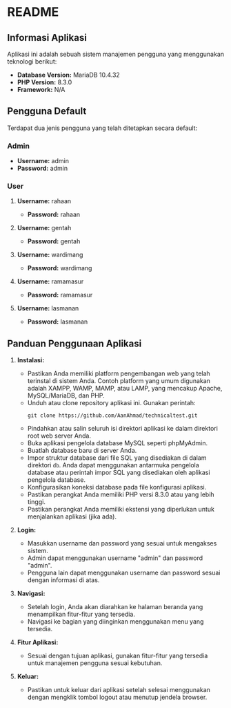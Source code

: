 # README

## Informasi Aplikasi

Aplikasi ini adalah sebuah sistem manajemen pengguna yang menggunakan teknologi berikut:

- **Database Version:** MariaDB 10.4.32
- **PHP Version:** 8.3.0
- **Framework:** N/A

## Pengguna Default

Terdapat dua jenis pengguna yang telah ditetapkan secara default:

### Admin
- **Username:** admin
- **Password:** admin

### User
1. **Username:** rahaan
   - **Password:** rahaan

2. **Username:** gentah
   - **Password:** gentah

3. **Username:** wardimang
   - **Password:** wardimang

4. **Username:** ramamasur
   - **Password:** ramamasur

5. **Username:** lasmanan
   - **Password:** lasmanan


## Panduan Penggunaan Aplikasi

1. **Instalasi:**
   - Pastikan Anda memiliki platform pengembangan web yang telah terinstal di sistem Anda. Contoh platform yang umum digunakan adalah XAMPP, WAMP, MAMP, atau LAMP, yang mencakup Apache, MySQL/MariaDB, dan PHP.
   - Unduh atau clone repository aplikasi ini. Gunakan perintah:
     ```
     git clone https://github.com/AanAhmad/technicaltest.git
     ```
   - Pindahkan atau salin seluruh isi direktori aplikasi ke dalam direktori root web server Anda.
   - Buka aplikasi pengelola database MySQL seperti phpMyAdmin.
   - Buatlah database baru di server Anda.
   - Impor struktur database dari file SQL yang disediakan di dalam direktori `db`. Anda dapat menggunakan antarmuka pengelola database atau perintah impor SQL yang disediakan oleh aplikasi pengelola database.
   - Konfigurasikan koneksi database pada file konfigurasi aplikasi.
   - Pastikan perangkat Anda memiliki PHP versi 8.3.0 atau yang lebih tinggi.
   - Pastikan perangkat Anda memiliki ekstensi yang diperlukan untuk menjalankan aplikasi (jika ada).


2. **Login:**
   - Masukkan username dan password yang sesuai untuk mengakses sistem.
   - Admin dapat menggunakan username "admin" dan password "admin".
   - Pengguna lain dapat menggunakan username dan password sesuai dengan informasi di atas.

3. **Navigasi:**
   - Setelah login, Anda akan diarahkan ke halaman beranda yang menampilkan fitur-fitur yang tersedia.
   - Navigasi ke bagian yang diinginkan menggunakan menu yang tersedia.

4. **Fitur Aplikasi:**
   - Sesuai dengan tujuan aplikasi, gunakan fitur-fitur yang tersedia untuk manajemen pengguna sesuai kebutuhan.

5. **Keluar:**
   - Pastikan untuk keluar dari aplikasi setelah selesai menggunakan dengan mengklik tombol logout atau menutup jendela browser.

